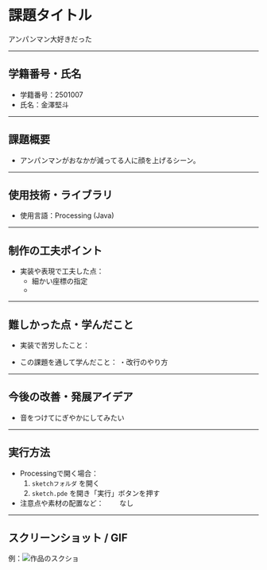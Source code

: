 # 課題タイトル
アンパンマン大好きだった

---

## 学籍番号・氏名
- 学籍番号：2501007
- 氏名：金澤堅斗

---

## 課題概要
- アンパンマンがおなかが減ってる人に顔を上げるシーン。

---

## 使用技術・ライブラリ
- 使用言語：Processing (Java)
  
  

---

## 制作の工夫ポイント
- 実装や表現で工夫した点：
  - 細かい座標の指定
  - 

---

## 難しかった点・学んだこと
- 実装で苦労したこと：
   
- この課題を通して学んだこと：
  ・改行のやり方

---

## 今後の改善・発展アイデア
- 音をつけてにぎやかにしてみたい
  

---

## 実行方法
- Processingで開く場合：
  1. `sketchフォルダ` を開く
  2. `sketch.pde` を開き「実行」ボタンを押す
- 注意点や素材の配置など：
　　なし
---

## スクリーンショット / GIF
例：![作品のスクショ](images/スクリーンショット2025-09-25140424.png)
